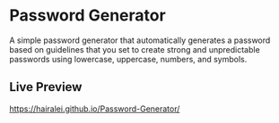 # Password Generator

A simple password generator that automatically generates a password based on guidelines that you set to create strong and unpredictable passwords using lowercase, uppercase, numbers, and symbols.

## Live Preview

https://hairalei.github.io/Password-Generator/
